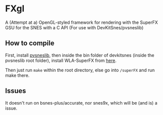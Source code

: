
# FXgl
A (Attempt at a) OpenGL-styled framework for rendering with the SuperFX GSU for the SNES with a C API (For use with DevKitSnes/pvsneslib)
## How to compile
First, install [pvsneslib](https://github.com/alekmaul/pvsneslib), then inside the bin folder of devkitsnes (inside the pvsneslib root folder), install WLA-SuperFX from [here](https://github.com/vhelin/wla-dx/releases).

Then just run ``make`` within the root directory, else go into ``/superFX`` and run make there.
## Issues
It doesn't run on bsnes-plus/accurate, nor snes9x, which will be (and is) a issue.
